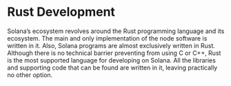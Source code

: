 # Rust Development

Solana’s ecosystem revolves around the Rust programming language and its ecosystem. The main and only implementation of the node software is written in it. Also, Solana programs are almost exclusively written in Rust. Although there is no technical barrier preventing from using C or C++, Rust is the most supported language for developing on Solana. All the libraries and supporting code that can be found are written in it, leaving practically no other option.

